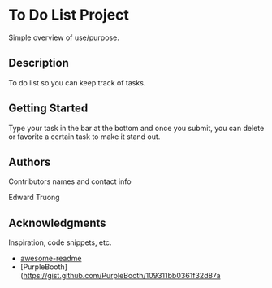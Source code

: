 # To Do List Project

Simple overview of use/purpose.

## Description

To do list so you can keep track of tasks.

## Getting Started

Type your task in the bar at the bottom and once you submit, you can delete or favorite a certain task to make it stand out.

## Authors

Contributors names and contact info

Edward Truong

## Acknowledgments

Inspiration, code snippets, etc.
* [awesome-readme](https://github.com/matiassingers/awesome-readme)
* [PurpleBooth](https://gist.github.com/PurpleBooth/109311bb0361f32d87a

